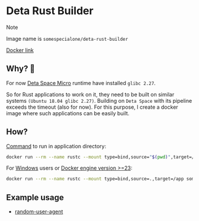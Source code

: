# Deta Rust Builder

> [!NOTE]
> Image name is `somespecialone/deta-rust-builder`
> 
> [Docker link](https://hub.docker.com/r/somespecialone/deta-rust-builder)

## Why? 🤔

For now [Deta Space Micro](https://deta.space/docs/en/build/reference/runtime) runtime have installed `glibc 2.27`.

So for Rust applications to work on it, they need to be built on similar systems `(Ubuntu 18.04 glibc 2.27)`.
Building on `Deta Space` with its pipeline exceeds the timeout (also for now).
For this purpose, I create a docker image where such applications can be easily built.

## How?

[Command](./build-app.sh) to run in application directory:

```sh
docker run --rm --name rustc --mount type=bind,source="$(pwd)",target=/app somespecialone/deta-rust-builder:latest cargo build --release
```

For [Windows](./build-app.ps1) users
or [Docker engine version >=23](https://docs.docker.com/engine/reference/commandline/run/#volume):

```sh
docker run --rm --name rustc --mount type=bind,source=.,target=/app somespecialone/deta-rust-builder:latest cargo build --release
```

## Example usage

* [random-user-agent](https://github.com/somespecialone/random-user-agent/blob/6b705208b08d07c2626c38d6383ba6d5dc40492f/.github/workflows/deploy.yml#L21)
